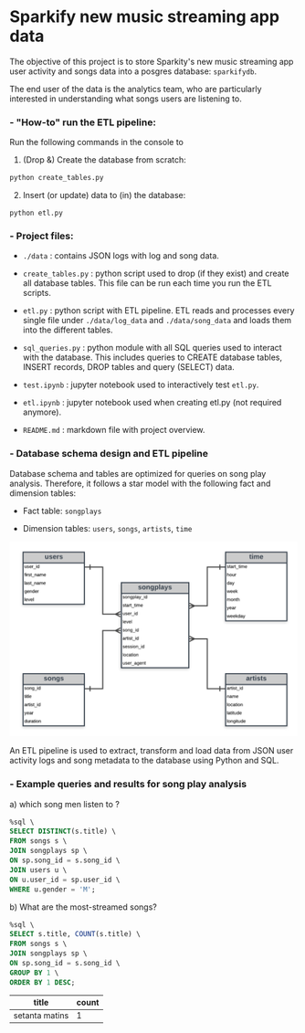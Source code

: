 # Sparkify new music streaming app data

The objective of this project is to store Sparkity's new music streaming app user activity and songs data into a posgres database: ``sparkifydb``.

The end user of the data is the analytics team, who are particularly interested in understanding what songs users are listening to.

### - "How-to" run the ETL pipeline:

Run the following commands in the console to

1. (Drop &) Create the database from scratch:

```bash
python create_tables.py
```

2. Insert (or update) data to (in) the database:

```
python etl.py
```

### - Project files:

- ``./data`` : contains JSON logs with log and song data.

- ``create_tables.py`` : python script used to drop (if they exist) and create all database tables. This file can be run each time you run the ETL scripts.

- ``etl.py`` : python script with ETL pipeline. ETL reads and processes every single file under ``./data/log_data`` and ``./data/song_data`` and loads them into the different tables.

- ``sql_queries.py`` : python module with all SQL queries used to interact with the database. This includes queries to CREATE database tables, INSERT records, DROP tables and query (SELECT) data.

- ``test.ipynb`` : jupyter notebook used to interactively test ``etl.py``. 

- ``etl.ipynb`` : jupyter notebook used when creating etl.py (not required anymore).

- ``README.md`` : markdown file with project overview.

### - Database schema design and ETL pipeline

Database schema and tables are optimized for queries on song play analysis. Therefore, it follows a star model with the following fact and dimension tables:

- Fact table: ``songplays``

- Dimension tables: ``users``, ``songs``, ``artists``, ``time``

[![ER diagram](./sparkify_erd.png )](sparkify_erd.png)


An ETL pipeline is used to extract, transform and load data from JSON user activity logs and song metadata to the database using Python and SQL.

### - Example queries and results for song play analysis

a) which song men listen to ?

```sql
%sql \
SELECT DISTINCT(s.title) \
FROM songs s \
JOIN songplays sp \
ON sp.song_id = s.song_id \
JOIN users u \
ON u.user_id = sp.user_id \
WHERE u.gender = 'M';
```


b) What are the most-streamed songs?

```sql
%sql \
SELECT s.title, COUNT(s.title) \
FROM songs s \
JOIN songplays sp \
ON sp.song_id = s.song_id \
GROUP BY 1 \
ORDER BY 1 DESC;
```

| title          | count |
|----------------|-------|
| setanta matins | 1     |
